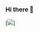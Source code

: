 ### Hi there 👋

[![](https://raw.githubusercontent.com/GurjotGrewal123/github-profile-summary-cards-example/master/profile-summary-card-output/material_palenight/1-repos-per-language.svg)]

